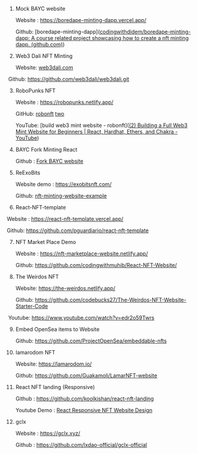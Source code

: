 1. Mock BAYC website 

   Website : https://boredape-minting-dapp.vercel.app/

   Github: [boredape-minting-dapp]([codingwithdidem/boredape-minting-dapp: A course related project showcasing how to create a nft minting dapp. (github.com)](https://github.com/codingwithdidem/boredape-minting-dapp))

   

2. Web3 Dali NFT Minting 

   Website: [web3dali.com](https://www.web3dali.com/)

​		Github: https://github.com/web3dali/web3dali.git



3. RoboPunks NFT

   Website : https://robopunks.netlify.app/

   GitHub: [robonft](https://github.com/angkushsahu/Robopunks) [two](https://github.com/limkxrby/NFT-minting-website)

   YouTube: [build web3 mint website - robonft]([(2) Building a Full Web3 Mint Website for Beginners | React, Hardhat, Ethers, and Chakra - YouTube](https://www.youtube.com/watch?v=ynFNLBP2TPs&t=3794s))



4. BAYC Fork Minting React

   Github : [Fork BAYC website](https://github.com/DreamWorker777/BaycFork-NFT-minting-React)



5. ReExoBits

   Website demo : https://exobitsnft.com/

   Github: [ nft-minting-website-example](https://github.com/mwilber/nft-minting-website-example)

   

6.  React-NFT-template

   Website : https://react-nft-template.vercel.app/

   Github:  https://github.com/pguardiario/react-nft-template



7. NFT Market Place Demo

   Website : https://nft-marketplace-website.netlify.app/

   Github: https://github.com/codingwithmuhib/React-NFT-Website/



8. The Weirdos NFT 

   Website: 	https://the-weirdos.netlify.app/

   Github:  	https://github.com/codebucks27/The-Weirdos-NFT-Website-Starter-Code

​		Youtube:  https://www.youtube.com/watch?v=edr2o59Twrs





9. Embed OpenSea items to Website

   Github: https://github.com/ProjectOpenSea/embeddable-nfts

   

10. lamarodom NFT

    Website: https://lamarodom.io/

    Github: https://github.com/Guakamoli/LamarNFT-website



11. React NFT landing (Responsive)

    Github : https://github.com/koolkishan/react-nft-landing

    Youtube Demo : [React Responsive NFT Website Design ](https://www.youtube.com/watch?v=up60it73iqU)


12. gclx   
    
    Website : https://gclx.xyz/
    
    Github : https://github.com/lxdao-official/gclx-official

